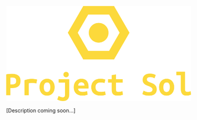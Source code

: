<img src="./docs/source/images/full-logo.png" alt="Project Sol" width="500"/>

[Description coming soon...]
